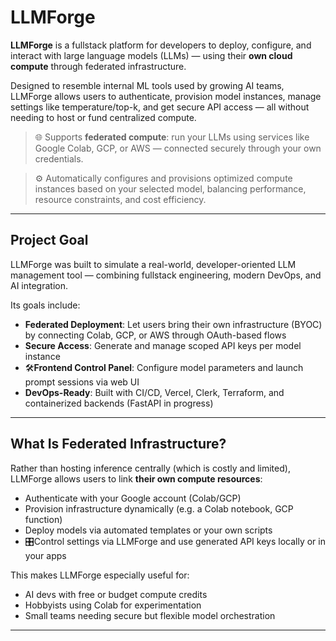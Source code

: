 # LLMForge

**LLMForge** is a fullstack platform for developers to deploy, configure, and interact with large language models (LLMs) — using their **own cloud compute** through federated infrastructure.

Designed to resemble internal ML tools used by growing AI teams, LLMForge allows users to authenticate, provision model instances, manage settings like temperature/top-k, and get secure API access — all without needing to host or fund centralized compute.

> 🌐 Supports **federated compute**: run your LLMs using services like Google Colab, GCP, or AWS — connected securely through your own credentials.

> ⚙️ Automatically configures and provisions optimized compute instances based on your selected model, balancing performance, resource constraints, and cost efficiency.

---

## Project Goal

LLMForge was built to simulate a real-world, developer-oriented LLM management tool — combining fullstack engineering, modern DevOps, and AI integration.

Its goals include:

- **Federated Deployment**: Let users bring their own infrastructure (BYOC) by connecting Colab, GCP, or AWS through OAuth-based flows
- **Secure Access**: Generate and manage scoped API keys per model instance
- 🛠**Frontend Control Panel**: Configure model parameters and launch prompt sessions via web UI
- **DevOps-Ready**: Built with CI/CD, Vercel, Clerk, Terraform, and containerized backends (FastAPI in progress)

---

## What Is Federated Infrastructure?

Rather than hosting inference centrally (which is costly and limited), LLMForge allows users to link **their own compute resources**:

- Authenticate with your Google account (Colab/GCP)
- Provision infrastructure dynamically (e.g. a Colab notebook, GCP function)
- Deploy models via automated templates or your own scripts
- 🎛Control settings via LLMForge and use generated API keys locally or in your apps

This makes LLMForge especially useful for:

- AI devs with free or budget compute credits
- Hobbyists using Colab for experimentation
- Small teams needing secure but flexible model orchestration

---
